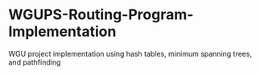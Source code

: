 # WGUPS-Routing-Program-Implementation
WGU project implementation using hash tables, minimum spanning trees, and pathfinding
